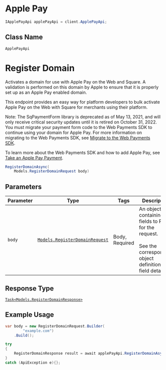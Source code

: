 # Apple Pay

```csharp
IApplePayApi applePayApi = client.ApplePayApi;
```

## Class Name

`ApplePayApi`


# Register Domain

Activates a domain for use with Apple Pay on the Web and Square. A validation
is performed on this domain by Apple to ensure that it is properly set up as
an Apple Pay enabled domain.

This endpoint provides an easy way for platform developers to bulk activate
Apple Pay on the Web with Square for merchants using their platform.

Note: The SqPaymentForm library is deprecated as of May 13, 2021, and will only receive critical security updates until it is retired on October 31, 2022.
You must migrate your payment form code to the Web Payments SDK to continue using your domain for Apple Pay. For more information on migrating to the Web Payments SDK, see [Migrate to the Web Payments SDK](https://developer.squareup.com/docs/web-payments/migrate).

To learn more about the Web Payments SDK and how to add Apple Pay, see [Take an Apple Pay Payment](https://developer.squareup.com/docs/web-payments/apple-pay).

```csharp
RegisterDomainAsync(
    Models.RegisterDomainRequest body)
```

## Parameters

| Parameter | Type | Tags | Description |
|  --- | --- | --- | --- |
| `body` | [`Models.RegisterDomainRequest`](../../doc/models/register-domain-request.md) | Body, Required | An object containing the fields to POST for the request.<br><br>See the corresponding object definition for field details. |

## Response Type

[`Task<Models.RegisterDomainResponse>`](../../doc/models/register-domain-response.md)

## Example Usage

```csharp
var body = new RegisterDomainRequest.Builder(
        "example.com")
    .Build();

try
{
    RegisterDomainResponse result = await applePayApi.RegisterDomainAsync(body);
}
catch (ApiException e){};
```

